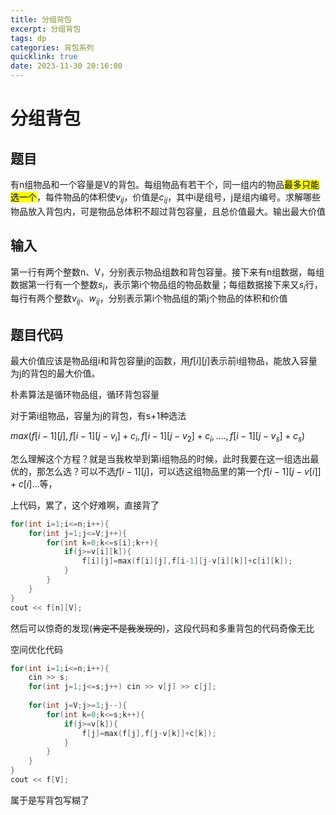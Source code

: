 ```yaml
---
title: 分组背包
excerpt: 分组背包
tags: dp
categories: 背包系列
quicklink: true
date: 2023-11-30 20:16:00
---
```




# 分组背包

## 题目

有n组物品和一个容量是V的背包。每组物品有若干个，同一组内的物品<mark>最多只能选一个</mark>，每件物品的体积使$v_{ij}$，价值是$c_{ij}$，其中i是组号，j是组内编号。求解哪些物品放入背包内，可是物品总体积不超过背包容量，且总价值最大。输出最大价值

## 输入

第一行有两个整数n、V，分别表示物品组数和背包容量。接下来有n组数据，每组数据第一行有一个整数$s_i$，表示第i个物品组的物品数量；每组数据接下来又$s_i$行，每行有两个整数$v_{ij}、w_{ij}$，分别表示第i个物品组的第j个物品的体积和价值



## 题目代码

最大价值应该是物品组i和背包容量j的函数，用$f[i][j]$表示前i组物品，能放入容量为j的背包的最大价值。



朴素算法是循环物品组，循环背包容量

对于第i组物品，容量为j的背包，有s+1种选法

$max(f[i-1][j],f[i-1][j-v_i]+c_i,f[i-1][j-v_2]+c_i,....,f[i-1][j-v_s]+c_s)$

怎么理解这个方程？就是当我枚举到第i组物品的时候，此时我要在这一组选出最优的，那怎么选？可以不选$f[i-1][j]$，可以选这组物品里的第一个$f[i-1][j-v[i]]+c[i]$...等，





上代码，累了，这个好难啊，直接背了

```cpp
for(int i=1;i<=n;i++){
    for(int j=1;j<=V;j++){
        for(int k=0;k<=s[i];k++){
            if(j>=v[i][k]){
                f[i][j]=max(f[i][j],f[i-1][j-v[i][k]]+c[i][k]);
            }
        }
    }
}
cout << f[n][V];
```





然后可以惊奇的发现(~~肯定不是我发现的~~)，这段代码和多重背包的代码奇像无比



空间优化代码

```cpp
for(int i=1;i<=n;i++){
    cin >> s;
    for(int j=1;j<=s;j++) cin >> v[j] >> c[j];
            
    for(int j=V;j>=1;j--){
        for(int k=0;k<=s;k++){
            if(j>=v[k]){
                f[j]=max(f[j],f[j-v[k]]+c[k]);
            }        
        }
    }
}
cout << f[V];
```

属于是写背包写糊了




